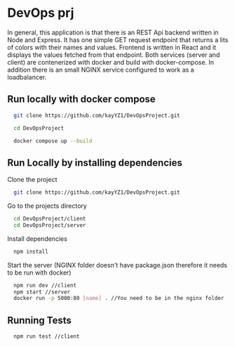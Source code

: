 
# DevOps prj
In general, this application is that there is an REST Api backend written in Node and Express. It has one simple GET request endpoint that returns a lits of colors with their names and values. Frontend is written in React and it displays the values fetched from that endpoint. Both services (server and client) are contenerized with docker and build with docker-compose. In addition there is an small NGINX service configured to work as a loadbalancer.
## Run locally with docker compose
```bash
  git clone https://github.com/kayYZ1/DevOpsProject.git
```

```bash
  cd DevOpsProject
```
```bash
  docker compose up --build
```

## Run Locally by installing dependencies

Clone the project

```bash
  git clone https://github.com/kayYZ1/DevOpsProject.git
```

Go to the projects directory

```bash
  cd DevOpsProject/client
  cd DevOpsProject/server
```

Install dependencies

```bash
  npm install
```

Start the server (NGINX folder doesn't have package.json therefore it needs to be run with docker)

```bash
  npm run dev //client
  npm start //server
  docker run -p 5000:80 [name] . //You need to be in the nginx folder
```



## Running Tests


```bash
  npm run test //client
```


